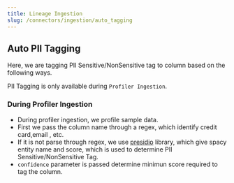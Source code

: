 ```yaml
---
title: Lineage Ingestion
slug: /connectors/ingestion/auto_tagging
---
```


## Auto PII Tagging
Here, we are tagging PII Sensitive/NonSensitive tag to column based on the following ways.

PII Tagging is only available during `Profiler Ingestion`.


### During Profiler Ingestion
- During profiler ingestion, we profile sample data.
- First we pass the column name through a regex, which identify credit card,email , etc.
- If it is not parse through regex, we use [presidio](https://microsoft.github.io/presidio/) library, which give spacy entity name and score, which is used to determine PII Sensitive/NonSensitive Tag.
- `confidence` parameter is passed determine minimun score required to tag the column.

